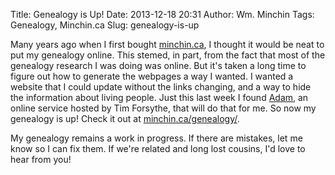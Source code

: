 Title: Genealogy is Up!
Date: 2013-12-18 20:31
Author: Wm. Minchin
Tags: Genealogy, Minchin.ca
Slug: genealogy-is-up

Many years ago when I first bought [minchin.ca](http://minchin.ca/), I
thought it would be neat to put my genealogy online. This stemed, in
part, from the fact that most of the genealogy research I was doing was
online. But it's taken a long time to figure out how to generate the
webpages a way I wanted. I wanted a website that I could update without
the links changing, and a way to hide the information about living
people. Just this last week I found
[Adam](http://timforsythe.com/tools/adam), an online service hosted by
Tim Forsythe, that will do that for me. So now my genealogy is up! Check
it out at
[minchin.ca/genealogy/](http://www.minchin.ca/genealogy/index.html).

My genealogy remains a work in progress. If there are mistakes, let me
know so I can fix them. If we're related and long lost cousins, I'd love
to hear from you!
